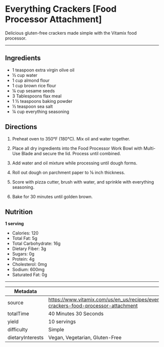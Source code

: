 # Everything Crackers [Food Processor Attachment]

Delicious gluten-free crackers made simple with the Vitamix food processor.

---

## Ingredients

- 1 teaspoon extra virgin olive oil
- ½ cup water
- 1 cup almond flour
- 1 cup brown rice flour
- ¼ cup sesame seeds
- 3 Tablespoons flax meal
- 1 ½ teaspoons baking powder
- ½ teaspoon sea salt
- ¼ cup everything seasoning

## Directions

1. Preheat oven to 350°F (180°C). Mix oil and water together.

2. Place all dry ingredients into the Food Processor Work Bowl with Multi-Use Blade and secure the lid. Process until combined.

3. Add water and oil mixture while processing until dough forms.

4. Roll out dough on parchment paper to ⅛ inch thickness.

5. Score with pizza cutter, brush with water, and sprinkle with everything seasoning.

6. Bake for 30 minutes until golden brown.

## Nutrition

**1 serving**

- Calories: 120
- Total Fat: 5g
- Total Carbohydrate: 16g
- Dietary Fiber: 3g
- Sugars: 0g
- Protein: 4g
- Cholesterol: 0mg
- Sodium: 600mg
- Saturated Fat: 0g

---

| Metadata |  |
| --- | --- |
| source | https://www.vitamix.com/us/en_us/recipes/everything-crackers-food-processor-attachment |
| totalTime | 40 Minutes 30 Seconds |
| yield | 10 servings |
| difficulty | Simple |
| dietaryInterests | Vegan, Vegetarian, Gluten-Free |
